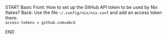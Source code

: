 START
Basic
Front: How to set up the GitHub API token to be used by Nix flakes?
Back: 
Use the file `~/.config/nix/nix.conf` and add an access token there:  
`access-tokens = github.com=abcd`
<!--ID: 1745138811264-->
END
